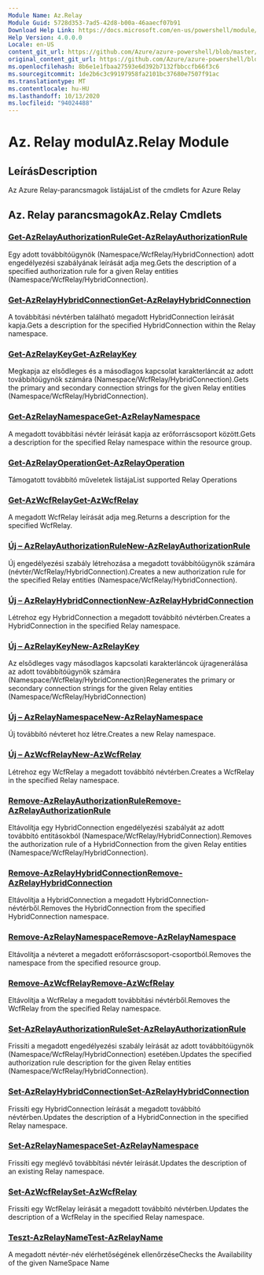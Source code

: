 ```yaml
---
Module Name: Az.Relay
Module Guid: 5728d353-7ad5-42d8-b00a-46aaecf07b91
Download Help Link: https://docs.microsoft.com/en-us/powershell/module/az.relay
Help Version: 4.0.0.0
Locale: en-US
content_git_url: https://github.com/Azure/azure-powershell/blob/master/src/Relay/Relay/help/Az.Relay.md
original_content_git_url: https://github.com/Azure/azure-powershell/blob/master/src/Relay/Relay/help/Az.Relay.md
ms.openlocfilehash: 8b6e1e1fbaa27593e6d392b7132fbbccfb66f3c6
ms.sourcegitcommit: 1de2b6c3c99197958fa2101bc37680e7507f91ac
ms.translationtype: MT
ms.contentlocale: hu-HU
ms.lasthandoff: 10/13/2020
ms.locfileid: "94024488"
---
```

# <span data-ttu-id="60824-101">Az. Relay modul</span><span class="sxs-lookup"><span data-stu-id="60824-101">Az.Relay Module</span></span>
## <span data-ttu-id="60824-102">Leírás</span><span class="sxs-lookup"><span data-stu-id="60824-102">Description</span></span>
<span data-ttu-id="60824-103">Az Azure Relay-parancsmagok listája</span><span class="sxs-lookup"><span data-stu-id="60824-103">List of the cmdlets for Azure Relay</span></span>

## <span data-ttu-id="60824-104">Az. Relay parancsmagok</span><span class="sxs-lookup"><span data-stu-id="60824-104">Az.Relay Cmdlets</span></span>
### [<span data-ttu-id="60824-105">Get-AzRelayAuthorizationRule</span><span class="sxs-lookup"><span data-stu-id="60824-105">Get-AzRelayAuthorizationRule</span></span>](Get-AzRelayAuthorizationRule.md)
<span data-ttu-id="60824-106">Egy adott továbbítóügynök (Namespace/WcfRelay/HybridConnection) adott engedélyezési szabályának leírását adja meg.</span><span class="sxs-lookup"><span data-stu-id="60824-106">Gets the description of a specified authorization rule for a given Relay entities (Namespace/WcfRelay/HybridConnection).</span></span>

### [<span data-ttu-id="60824-107">Get-AzRelayHybridConnection</span><span class="sxs-lookup"><span data-stu-id="60824-107">Get-AzRelayHybridConnection</span></span>](Get-AzRelayHybridConnection.md)
<span data-ttu-id="60824-108">A továbbítási névtérben található megadott HybridConnection leírását kapja.</span><span class="sxs-lookup"><span data-stu-id="60824-108">Gets a description for the specified HybridConnection within the Relay namespace.</span></span>

### [<span data-ttu-id="60824-109">Get-AzRelayKey</span><span class="sxs-lookup"><span data-stu-id="60824-109">Get-AzRelayKey</span></span>](Get-AzRelayKey.md)
<span data-ttu-id="60824-110">Megkapja az elsődleges és a másodlagos kapcsolat karakterláncát az adott továbbítóügynök számára (Namespace/WcfRelay/HybridConnection).</span><span class="sxs-lookup"><span data-stu-id="60824-110">Gets the primary and secondary connection strings for the given Relay entities (Namespace/WcfRelay/HybridConnection).</span></span>

### [<span data-ttu-id="60824-111">Get-AzRelayNamespace</span><span class="sxs-lookup"><span data-stu-id="60824-111">Get-AzRelayNamespace</span></span>](Get-AzRelayNamespace.md)
<span data-ttu-id="60824-112">A megadott továbbítási névtér leírását kapja az erőforráscsoport között.</span><span class="sxs-lookup"><span data-stu-id="60824-112">Gets a description for the specified Relay namespace within the resource group.</span></span>

### [<span data-ttu-id="60824-113">Get-AzRelayOperation</span><span class="sxs-lookup"><span data-stu-id="60824-113">Get-AzRelayOperation</span></span>](Get-AzRelayOperation.md)
<span data-ttu-id="60824-114">Támogatott továbbító műveletek listája</span><span class="sxs-lookup"><span data-stu-id="60824-114">List supported Relay Operations</span></span>

### [<span data-ttu-id="60824-115">Get-AzWcfRelay</span><span class="sxs-lookup"><span data-stu-id="60824-115">Get-AzWcfRelay</span></span>](Get-AzWcfRelay.md)
<span data-ttu-id="60824-116">A megadott WcfRelay leírását adja meg.</span><span class="sxs-lookup"><span data-stu-id="60824-116">Returns a description for the specified WcfRelay.</span></span>

### [<span data-ttu-id="60824-117">Új – AzRelayAuthorizationRule</span><span class="sxs-lookup"><span data-stu-id="60824-117">New-AzRelayAuthorizationRule</span></span>](New-AzRelayAuthorizationRule.md)
<span data-ttu-id="60824-118">Új engedélyezési szabály létrehozása a megadott továbbítóügynök számára (névtér/WcfRelay/HybridConnection).</span><span class="sxs-lookup"><span data-stu-id="60824-118">Creates a new authorization rule for the specified Relay entities (Namespace/WcfRelay/HybridConnection).</span></span>

### [<span data-ttu-id="60824-119">Új – AzRelayHybridConnection</span><span class="sxs-lookup"><span data-stu-id="60824-119">New-AzRelayHybridConnection</span></span>](New-AzRelayHybridConnection.md)
<span data-ttu-id="60824-120">Létrehoz egy HybridConnection a megadott továbbító névtérben.</span><span class="sxs-lookup"><span data-stu-id="60824-120">Creates a HybridConnection in the specified Relay namespace.</span></span>

### [<span data-ttu-id="60824-121">Új – AzRelayKey</span><span class="sxs-lookup"><span data-stu-id="60824-121">New-AzRelayKey</span></span>](New-AzRelayKey.md)
<span data-ttu-id="60824-122">Az elsődleges vagy másodlagos kapcsolati karakterláncok újragenerálása az adott továbbítóügynök számára (Namespace/WcfRelay/HybridConnection)</span><span class="sxs-lookup"><span data-stu-id="60824-122">Regenerates the primary or secondary connection strings for the given Relay entities (Namespace/WcfRelay/HybridConnection)</span></span>

### [<span data-ttu-id="60824-123">Új – AzRelayNamespace</span><span class="sxs-lookup"><span data-stu-id="60824-123">New-AzRelayNamespace</span></span>](New-AzRelayNamespace.md)
<span data-ttu-id="60824-124">Új továbbító névteret hoz létre.</span><span class="sxs-lookup"><span data-stu-id="60824-124">Creates a new Relay namespace.</span></span>

### [<span data-ttu-id="60824-125">Új – AzWcfRelay</span><span class="sxs-lookup"><span data-stu-id="60824-125">New-AzWcfRelay</span></span>](New-AzWcfRelay.md)
<span data-ttu-id="60824-126">Létrehoz egy WcfRelay a megadott továbbító névtérben.</span><span class="sxs-lookup"><span data-stu-id="60824-126">Creates a WcfRelay in the specified Relay namespace.</span></span>

### [<span data-ttu-id="60824-127">Remove-AzRelayAuthorizationRule</span><span class="sxs-lookup"><span data-stu-id="60824-127">Remove-AzRelayAuthorizationRule</span></span>](Remove-AzRelayAuthorizationRule.md)
<span data-ttu-id="60824-128">Eltávolítja egy HybridConnection engedélyezési szabályát az adott továbbító entitásokból (Namespace/WcfRelay/HybridConnection).</span><span class="sxs-lookup"><span data-stu-id="60824-128">Removes the authorization rule of a HybridConnection from the given Relay entities (Namespace/WcfRelay/HybridConnection).</span></span>

### [<span data-ttu-id="60824-129">Remove-AzRelayHybridConnection</span><span class="sxs-lookup"><span data-stu-id="60824-129">Remove-AzRelayHybridConnection</span></span>](Remove-AzRelayHybridConnection.md)
<span data-ttu-id="60824-130">Eltávolítja a HybridConnection a megadott HybridConnection-névtérből.</span><span class="sxs-lookup"><span data-stu-id="60824-130">Removes the HybridConnection from the specified HybridConnection namespace.</span></span>

### [<span data-ttu-id="60824-131">Remove-AzRelayNamespace</span><span class="sxs-lookup"><span data-stu-id="60824-131">Remove-AzRelayNamespace</span></span>](Remove-AzRelayNamespace.md)
<span data-ttu-id="60824-132">Eltávolítja a névteret a megadott erőforráscsoport-csoportból.</span><span class="sxs-lookup"><span data-stu-id="60824-132">Removes the namespace from the specified resource group.</span></span> 

### [<span data-ttu-id="60824-133">Remove-AzWcfRelay</span><span class="sxs-lookup"><span data-stu-id="60824-133">Remove-AzWcfRelay</span></span>](Remove-AzWcfRelay.md)
<span data-ttu-id="60824-134">Eltávolítja a WcfRelay a megadott továbbítási névtérből.</span><span class="sxs-lookup"><span data-stu-id="60824-134">Removes the WcfRelay from the specified Relay namespace.</span></span>

### [<span data-ttu-id="60824-135">Set-AzRelayAuthorizationRule</span><span class="sxs-lookup"><span data-stu-id="60824-135">Set-AzRelayAuthorizationRule</span></span>](Set-AzRelayAuthorizationRule.md)
<span data-ttu-id="60824-136">Frissíti a megadott engedélyezési szabály leírását az adott továbbítóügynök (Namespace/WcfRelay/HybridConnection) esetében.</span><span class="sxs-lookup"><span data-stu-id="60824-136">Updates the specified authorization rule description for the given Relay entities (Namespace/WcfRelay/HybridConnection).</span></span>

### [<span data-ttu-id="60824-137">Set-AzRelayHybridConnection</span><span class="sxs-lookup"><span data-stu-id="60824-137">Set-AzRelayHybridConnection</span></span>](Set-AzRelayHybridConnection.md)
<span data-ttu-id="60824-138">Frissíti egy HybridConnection leírását a megadott továbbító névtérben.</span><span class="sxs-lookup"><span data-stu-id="60824-138">Updates the description of a HybridConnection in the specified Relay namespace.</span></span>

### [<span data-ttu-id="60824-139">Set-AzRelayNamespace</span><span class="sxs-lookup"><span data-stu-id="60824-139">Set-AzRelayNamespace</span></span>](Set-AzRelayNamespace.md)
<span data-ttu-id="60824-140">Frissíti egy meglévő továbbítási névtér leírását.</span><span class="sxs-lookup"><span data-stu-id="60824-140">Updates the description of an existing Relay namespace.</span></span>

### [<span data-ttu-id="60824-141">Set-AzWcfRelay</span><span class="sxs-lookup"><span data-stu-id="60824-141">Set-AzWcfRelay</span></span>](Set-AzWcfRelay.md)
<span data-ttu-id="60824-142">Frissíti egy WcfRelay leírását a megadott továbbító névtérben.</span><span class="sxs-lookup"><span data-stu-id="60824-142">Updates the description of a WcfRelay in the specified Relay namespace.</span></span>

### [<span data-ttu-id="60824-143">Teszt-AzRelayName</span><span class="sxs-lookup"><span data-stu-id="60824-143">Test-AzRelayName</span></span>](Test-AzRelayName.md)
<span data-ttu-id="60824-144">A megadott névtér-név elérhetőségének ellenőrzése</span><span class="sxs-lookup"><span data-stu-id="60824-144">Checks the Availability of the given NameSpace Name</span></span>

